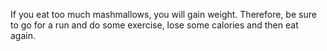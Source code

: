 If you eat too much mashmallows, you will gain weight. 
Therefore, be sure to go for a run and do some exercise, lose some calories and then eat again.